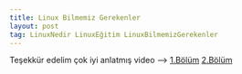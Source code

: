```yaml
---
title: Linux Bilmemiz Gerekenler
layout: post
tag: LinuxNedir LinuxEğitim LinuxBilmemizGerekenler
---
```


Teşekkür edelim çok iyi anlatmış video --> [1.Bölüm](https://youtu.be/qV_k7nPtelE)
[2.Bölüm](https://youtu.be/eL1EeCBwEwM)